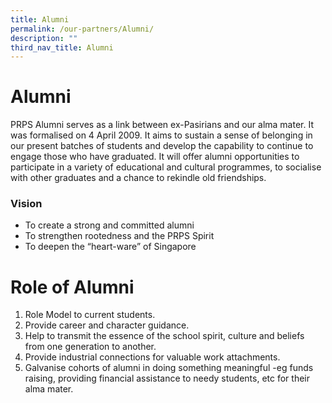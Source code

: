 ```yaml
---
title: Alumni
permalink: /our-partners/Alumni/
description: ""
third_nav_title: Alumni
---
```

# **Alumni**

PRPS Alumni serves as a link between ex-Pasirians and our alma mater. It was formalised on 4 April 2009. It aims to sustain a sense of belonging in our present batches of students and develop the capability to continue to engage those who have graduated. It will offer alumni opportunities to participate in a variety of educational and cultural programmes, to socialise with other graduates and a chance to rekindle old friendships.

### Vision

*   To create a strong and committed alumni
*   To strengthen rootedness and the PRPS Spirit
*   To deepen the “heart-ware” of Singapore

# **Role of Alumni**

1.  Role Model to current students.
2.  Provide career and character guidance.
3.  Help to transmit the essence of the school spirit, culture and beliefs from one generation to another.
4.  Provide industrial connections for valuable work attachments.
5.  Galvanise cohorts of alumni in doing something meaningful -eg funds raising, providing financial assistance to needy students, etc for their alma mater.